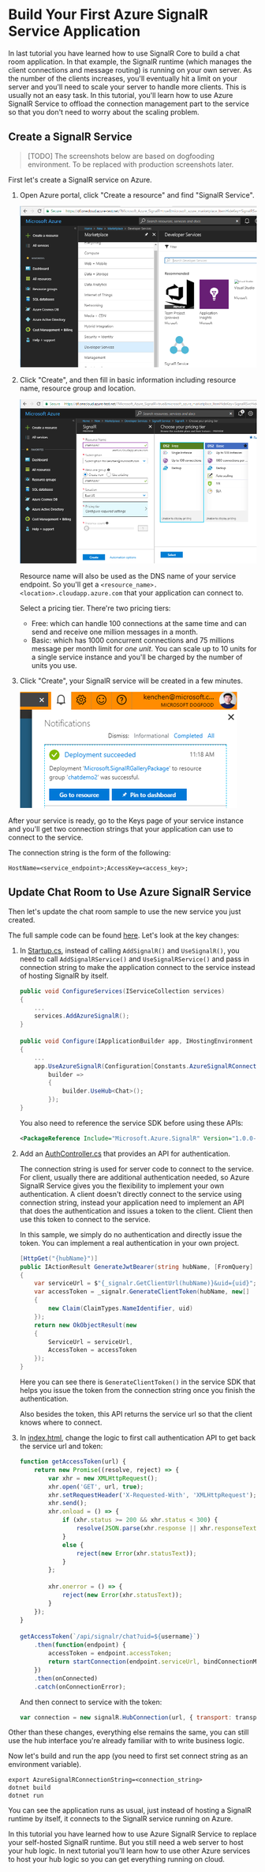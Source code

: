 # Build Your First Azure SignalR Service Application

In last tutorial you have learned how to use SignalR Core to build a chat room application. In that example, the SignalR runtime (which manages the client connections and message routing) is running on your own server. As the number of the clients increases, you'll eventually hit a limit on your server and you'll need to scale your server to handle more clients. This is usually not an easy task. In this tutorial, you'll learn how to use Azure SignalR Service to offload the connection management part to the service so that you don't need to worry about the scaling problem.

## Create a SignalR Service

> [TODO] The screenshots below are based on dogfooding environment. To be replaced with production screenshots later.

First let's create a SignalR service on Azure.

1. Open Azure portal, click "Create a resource" and find "SignalR Service".

   ![signalr-1](images/signalr-1.png)

2. Click "Create", and then fill in basic information including resource name, resource group and location.

   ![signalr-2](images/signalr-2.png)

   Resource name will also be used as the DNS name of your service endpoint. So you'll get a `<resource_name>.<location>.cloudapp.azure.com` that your application can connect to.

   Select a pricing tier. There're two pricing tiers:
   
   * Free: which can handle 100 connections at the same time and can send and receive one million messages in a month.
   * Basic: which has 1000 concurrent connections and 75 millions message per month limit for *one unit*. You can scale up to 10 units for a single service instance and you'll be charged by the number of units you use.

3. Click "Create", your SignalR service will be created in a few minutes.

   ![signalr-3](images/signalr-3.png)

After your service is ready, go to the Keys page of your service instance and you'll get two connection strings that your application can use to connect to the service.

The connection string is the form of the following:

```
HostName=<service_endpoint>;AccessKey=<access_key>;
```

## Update Chat Room to Use Azure SignalR Service

Then let's update the chat room sample to use the new service you just created.

The full sample code can be found [here](../samples/ChatRoom/). Let's look at the key changes:

1.  In [Startup.cs](../samples/ChatRoom/Startup.cs), instead of calling `AddSignalR()` and `UseSignalR()`, you need to call `AddSignalRService()` and `UseSignalRService()` and pass in connection string to make the application connect to the service instead of hosting SignalR by itself.

    ```cs
    public void ConfigureServices(IServiceCollection services)
    {
        ...
        services.AddAzureSignalR();
    }

    public void Configure(IApplicationBuilder app, IHostingEnvironment env)
    {
        ...
        app.UseAzureSignalR(Configuration[Constants.AzureSignalRConnectionStringKey],
            builder => 
            { 
                builder.UseHub<Chat>(); 
            });
    }
    ```

    You also need to reference the service SDK before using these APIs:

    ```xml
    <PackageReference Include="Microsoft.Azure.SignalR" Version="1.0.0-preview1-t000" />
    ```

2.  Add an [AuthController.cs](../samples/ChatRoom/Controllers/AuthController.cs) that provides an API for authentication.

    The connection string is used for server code to connect to the service. For client, usually there are additional authentication needed, so Azure SignalR Service gives you the flexibility to implement your own authentication. A client doesn't directly connect to the service using connection string, instead your application need to implement an API that does the authentication and issues a token to the client. Client then use this token to connect to the service.

    In this sample, we simply do no authentication and directly issue the token. You can implement a real authentication in your own project.

    ```cs
    [HttpGet("{hubName}")]
    public IActionResult GenerateJwtBearer(string hubName, [FromQuery] string uid)
    {
        var serviceUrl = $"{_signalr.GetClientUrl(hubName)}&uid={uid}";
        var accessToken = _signalr.GenerateClientToken(hubName, new[]
        {
            new Claim(ClaimTypes.NameIdentifier, uid)
        });
        return new OkObjectResult(new
        {
            ServiceUrl = serviceUrl,
            AccessToken = accessToken
        });
    }
    ```

    Here you can see there is `GenerateClientToken()` in the service SDK that helps you issue the token from the connection string once you finish the authentication.

    Also besides the token, this API returns the service url so that the client knows where to connect.

3.  In [index.html](../samples/ChatRoom/wwwroot/index.html), change the logic to first call authentication API to get back the service url and token:

    ```js
    function getAccessToken(url) {
        return new Promise((resolve, reject) => {
            var xhr = new XMLHttpRequest();
            xhr.open('GET', url, true);
            xhr.setRequestHeader('X-Requested-With', 'XMLHttpRequest');
            xhr.send();
            xhr.onload = () => {
                if (xhr.status >= 200 && xhr.status < 300) {
                    resolve(JSON.parse(xhr.response || xhr.responseText));
                }
                else {
                    reject(new Error(xhr.statusText));
                }
            };

            xhr.onerror = () => {
                reject(new Error(xhr.statusText));
            }
        });
    }

    getAccessToken(`/api/signalr/chat?uid=${username}`)
        .then(function(endpoint) {
            accessToken = endpoint.accessToken;
            return startConnection(endpoint.serviceUrl, bindConnectionMessage);
        })
        .then(onConnected)
        .catch(onConnectionError);
    ```

    And then connect to service with the token:

    ```js
    var connection = new signalR.HubConnection(url, { transport: transport, uid: username, accessToken: () => accessToken });
    ```

Other than these changes, everything else remains the same, you can still use the hub interface you're already familiar with to write business logic.

Now let's build and run the app (you need to first set connect string as an environment variable).

```
export AzureSignalRConnectionString=<connection_string>
dotnet build
dotnet run
```

You can see the application runs as usual, just instead of hosting a SignalR runtime by itself, it connects to the SignalR service running on Azure.

In this tutorial you have learned how to use Azure SignalR Service to replace your self-hosted SignalR runtime. But you still need a web server to host your hub logic. In next tutorial you'll learn how to use other Azure services to host your hub logic so you can get everything running on cloud.
